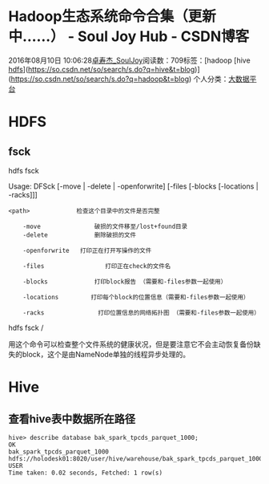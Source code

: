 # Hadoop生态系统命令合集（更新中……） - Soul Joy Hub - CSDN博客

2016年08月10日 10:06:28[卓寿杰_SoulJoy](https://me.csdn.net/u011239443)阅读数：709标签：[hadoop																[hive																[hdfs](https://so.csdn.net/so/search/s.do?q=hdfs&t=blog)](https://so.csdn.net/so/search/s.do?q=hive&t=blog)](https://so.csdn.net/so/search/s.do?q=hadoop&t=blog)
个人分类：[大数据平台](https://blog.csdn.net/u011239443/article/category/6296513)


# HDFS

## fsck

hdfs  fsck

Usage: DFSck  [-move | -delete | -openforwrite] [-files [-blocks [-locations | -racks]]]

```
<path>             检查这个目录中的文件是否完整

    -move               破损的文件移至/lost+found目录
    -delete             删除破损的文件

    -openforwrite   打印正在打开写操作的文件

    -files                 打印正在check的文件名

    -blocks             打印block报告 （需要和-files参数一起使用）

    -locations         打印每个block的位置信息（需要和-files参数一起使用）

    -racks               打印位置信息的网络拓扑图 （需要和-files参数一起使用）
```

hdfs  fsck /

用这个命令可以检查整个文件系统的健康状况，但是要注意它不会主动恢复备份缺失的block，这个是由NameNode单独的线程异步处理的。

# Hive

## 查看hive表中数据所在路径

```
hive> describe database bak_spark_tpcds_parquet_1000;
OK
bak_spark_tpcds_parquet_1000        hdfs://holodesk01:8020/user/hive/warehouse/bak_spark_tpcds_parquet_1000.db      USER    
Time taken: 0.02 seconds, Fetched: 1 row(s)
```

